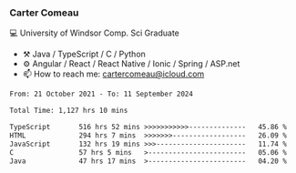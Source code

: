### Carter Comeau

💻 University of Windsor Comp. Sci Graduate

- ⚒️ Java / TypeScript / C / Python
- ⚙️ Angular / React / React Native / Ionic / Spring / ASP.net
- 📫 How to reach me: cartercomeau@icloud.com

<!--START_SECTION:waka-->

```txt
From: 21 October 2021 - To: 11 September 2024

Total Time: 1,127 hrs 10 mins

TypeScript       516 hrs 52 mins >>>>>>>>>>>--------------   45.86 %
HTML             294 hrs 7 mins  >>>>>>>------------------   26.09 %
JavaScript       132 hrs 19 mins >>>----------------------   11.74 %
C                57 hrs 5 mins   >------------------------   05.06 %
Java             47 hrs 17 mins  >------------------------   04.20 %
```

<!--END_SECTION:waka-->
